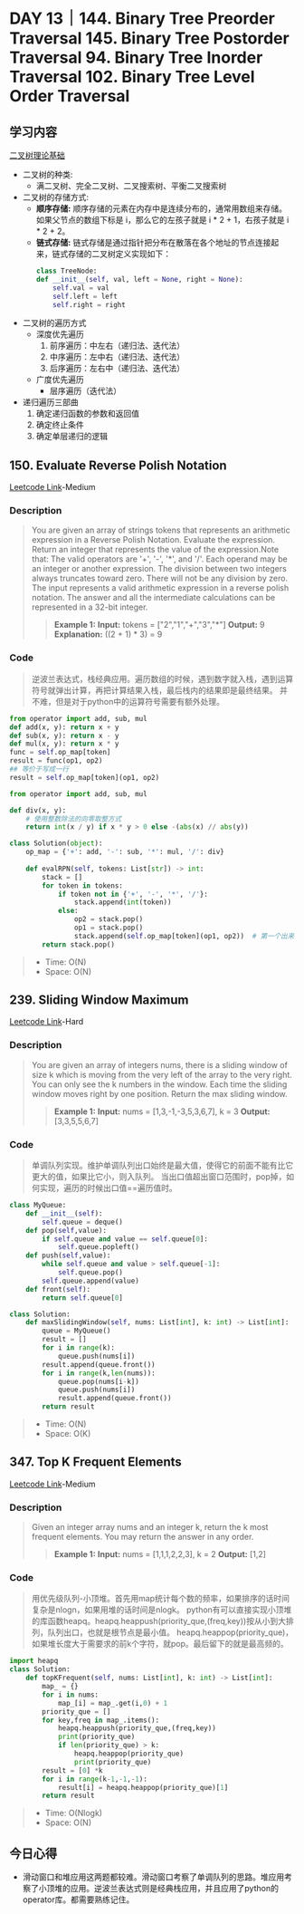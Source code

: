 # DAY 13｜144. Binary Tree Preorder Traversal 145. Binary Tree Postorder Traversal 94. Binary Tree Inorder Traversal 102. Binary Tree Level Order Traversal
## 学习内容
[二叉树理论基础](https://programmercarl.com/%E4%BA%8C%E5%8F%89%E6%A0%91%E7%90%86%E8%AE%BA%E5%9F%BA%E7%A1%80.html#%E7%AE%97%E6%B3%95%E5%85%AC%E5%BC%80%E8%AF%BE)
- 二叉树的种类: 
  - 满二叉树、完全二叉树、二叉搜索树、平衡二叉搜索树
- 二叉树的存储方式: 
  - **顺序存储:** 顺序存储的元素在内存中是连续分布的，通常用数组来存储。如果父节点的数组下标是 i，那么它的左孩子就是 i * 2 + 1，右孩子就是 i * 2 + 2。
  - **链式存储:** 链式存储是通过指针把分布在散落在各个地址的节点连接起来，链式存储的二叉树定义实现如下：
    ``` python
    class TreeNode:
    def __init__(self, val, left = None, right = None):
        self.val = val
        self.left = left
        self.right = right
    ```
- 二叉树的遍历方式
  - 深度优先遍历
    1. 前序遍历：中左右（递归法、迭代法）
    2. 中序遍历：左中右（递归法、迭代法）
    3. 后序遍历：左右中（递归法、迭代法）
  - 广度优先遍历
    - 层序遍历（迭代法）
- 递归遍历三部曲
  1. 确定递归函数的参数和返回值
  2. 确定终止条件
  3. 确定单层递归的逻辑
## 150. Evaluate Reverse Polish Notation
[Leetcode Link](https://leetcode.cn/problems/evaluate-reverse-polish-notation/description/)-Medium
### Description
>You are given an array of strings tokens that represents an arithmetic expression in a Reverse Polish Notation.
>Evaluate the expression. Return an integer that represents the value of the expression.Note that:
>The valid operators are '+', '-', '*', and '/'.
>Each operand may be an integer or another expression.
>The division between two integers always truncates toward zero.
>There will not be any division by zero.
>The input represents a valid arithmetic expression in a reverse polish notation.
>The answer and all the intermediate calculations can be represented in a 32-bit integer.
>>**Example 1:**
>>**Input:**
>>tokens = ["2","1","+","3","*"]
>>**Output:**
>>9
>>**Explanation:**
>>((2 + 1) * 3) = 9
### Code
>逆波兰表达式，栈经典应用。遍历数组的时候，遇到数字就入栈，遇到运算符号就弹出计算，再把计算结果入栈，最后栈内的结果即是最终结果。
>并不难，但是对于python中的运算符号需要有额外处理。
```python
from operator import add, sub, mul
def add(x, y): return x + y
def sub(x, y): return x - y
def mul(x, y): return x * y
func = self.op_map[token]
result = func(op1, op2)
## 等价于写成一行
result = self.op_map[token](op1, op2)
```
```python
from operator import add, sub, mul

def div(x, y):
    # 使用整数除法的向零取整方式
    return int(x / y) if x * y > 0 else -(abs(x) // abs(y))

class Solution(object):
    op_map = {'+': add, '-': sub, '*': mul, '/': div}
    
    def evalRPN(self, tokens: List[str]) -> int:
        stack = []
        for token in tokens:
            if token not in {'+', '-', '*', '/'}:
                stack.append(int(token))
            else:
                op2 = stack.pop()
                op1 = stack.pop()
                stack.append(self.op_map[token](op1, op2))  # 第一个出来的在运算符后面
        return stack.pop()
```
> - Time: O(N)
> - Space: O(N)
## 239. Sliding Window Maximum
[Leetcode Link](https://leetcode.cn/problems/sliding-window-maximum/description/)-Hard
### Description
>You are given an array of integers nums, there is a sliding window of size k which is moving from the very left of the array to the very right.
>You can only see the k numbers in the window. Each time the sliding window moves right by one position.
>Return the max sliding window.
>>**Example 1:**
>>**Input:**
>>nums = [1,3,-1,-3,5,3,6,7], k = 3
>>**Output:**
>>[3,3,5,5,6,7]
### Code
>单调队列实现。维护单调队列出口始终是最大值，使得它的前面不能有比它更大的值，如果比它小，则入队列。
>当出口值超出窗口范围时，pop掉，如何实现，遍历的时候出口值==遍历值时。
```python
class MyQueue:
    def __init__(self):
        self.queue = deque()
    def pop(self,value):
        if self.queue and value == self.queue[0]:
            self.queue.popleft()
    def push(self,value):
        while self.queue and value > self.queue[-1]:
            self.queue.pop()
        self.queue.append(value)
    def front(self):
        return self.queue[0]

class Solution:
    def maxSlidingWindow(self, nums: List[int], k: int) -> List[int]:
        queue = MyQueue()
        result = []
        for i in range(k):
            queue.push(nums[i])
        result.append(queue.front())
        for i in range(k,len(nums)):
            queue.pop(nums[i-k])
            queue.push(nums[i])
            result.append(queue.front())
        return result
```
> - Time: O(N)
> - Space: O(K)
## 347. Top K Frequent Elements
[Leetcode Link](https://leetcode.cn/problems/top-k-frequent-elements/description/)-Medium
### Description
>Given an integer array nums and an integer k, return the k most frequent elements. You may return the answer in any order.
>>**Example 1:**
>>**Input:**
>> nums = [1,1,1,2,2,3], k = 2
>>**Output:**
>> [1,2]
### Code
>用优先级队列-小顶堆。首先用map统计每个数的频率，如果排序的话时间复杂是nlogn，如果用堆的话时间是nlogk。
>python有可以直接实现小顶堆的库函数heapq。heapq.heappush(priority_que,(freq,key))按从小到大排列，队列出口，也就是根节点是最小值。
>heapq.heappop(priority_que)，如果堆长度大于需要求的前k个字符，就pop。最后留下的就是最高频的。
```python
import heapq
class Solution:
    def topKFrequent(self, nums: List[int], k: int) -> List[int]:
        map_ = {}
        for i in nums:
            map_[i] = map_.get(i,0) + 1
        priority_que = []
        for key,freq in map_.items():
            heapq.heappush(priority_que,(freq,key))
            print(priority_que)
            if len(priority_que) > k:
                heapq.heappop(priority_que)
                print(priority_que)
        result = [0] *k
        for i in range(k-1,-1,-1):
            result[i] = heapq.heappop(priority_que)[1]
        return result
```
> - Time: O(Nlogk)
> - Space: O(N)
## 今日心得
- 滑动窗口和堆应用这两题都较难。滑动窗口考察了单调队列的思路。堆应用考察了小顶堆的应用。逆波兰表达式则是经典栈应用，并且应用了python的operator库。都需要熟练记住。
